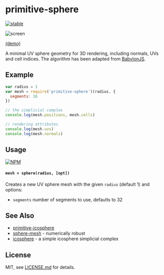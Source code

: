 # primitive-sphere

[![stable](http://badges.github.io/stability-badges/dist/stable.svg)](http://github.com/badges/stability-badges)

![screen](http://i.imgur.com/3otikog.png)

[(demo)](http://glo-js.github.io/primitive-sphere/)

A minimal UV sphere geometry for 3D rendering, including normals, UVs and cell indices. The algorithm has been adapted from [BabylonJS](https://github.com/BabylonJS/Babylon.js).

## Example

```js
var radius = 1
var mesh = require('primitive-sphere')(radius, {
  segments: 16
})

// the simplicial complex
console.log(mesh.positions, mesh.cells)

// rendering attributes
console.log(mesh.uvs)
console.log(mesh.normals)
```

## Usage

[![NPM](https://nodei.co/npm/primitive-sphere.png)](https://www.npmjs.com/package/primitive-sphere)

#### `mesh = sphere(radius, [opt])`

Creates a new UV sphere mesh with the given `radius` (default 1) and options:

- `segments` number of segments to use, defaults to 32

## See Also

- [primitive-icosphere](https://www.npmjs.com/package/primitive-icosphere)
- [sphere-mesh](https://www.npmjs.com/package/sphere-mesh) - numerically robust
- [icosphere](https://www.npmjs.com/package/icosphere) - a simple icosphere simplicial complex

## License

MIT, see [LICENSE.md](http://github.com/glo-js/primitive-sphere/blob/master/LICENSE.md) for details.
